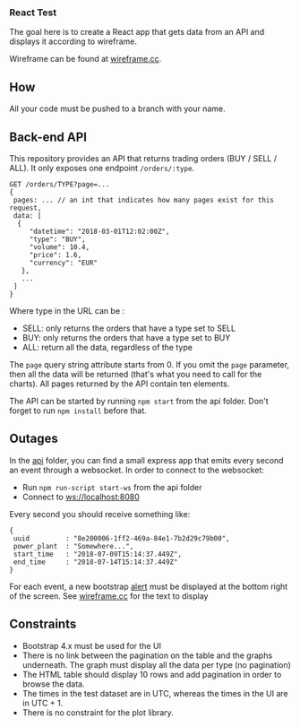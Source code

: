 ### React Test

The goal here is to create a React app that gets data from an API and displays it according to wireframe.

Wireframe can be found at  [wireframe.cc](https://wireframe.cc/uR5ws6).

## How

All your code must be pushed to a branch with your name.

## Back-end API

This repository provides an API that returns trading orders (BUY / SELL / ALL). It only exposes one endpoint `/orders/:type`.

```
GET /orders/TYPE?page=...
{
 pages: ... // an int that indicates how many pages exist for this request,
 data: [
  {
     "datetime": "2018-03-01T12:02:00Z",
     "type": "BUY",
     "volume": 10.4,
     "price": 1.6,
     "currency": "EUR"
   },
   ...
 ]
}
```
Where type in the URL can be :
  * SELL: only returns the orders that have a type set to SELL
  * BUY: only returns the orders that have a type set to BUY
  * ALL: return all the data, regardless of the type

The `page` query string attribute starts from 0. If you omit the `page` parameter, then all the data will be returned (that's what you need to call for the charts).
All pages returned by the API contain ten elements.

The API can be started by running `npm start` from the api folder.
Don't forget to run `npm install` before that.

## Outages

In the [api](api/) folder, you can find a small express app that emits every second an event through a websocket.
In order to connect to the websocket:
 * Run `npm run-script start-ws`  from the api folder
 * Connect to [ws://localhost:8080](ws://localhost:8080)

Every second you should receive something like:

```
{
 uuid         : "8e200006-1ff2-469a-84e1-7b2d29c79b00",
 power_plant  : "Somewhere...",
 start_time   : "2018-07-09T15:14:37.449Z",
 end_time     : "2018-07-14T15:14:37.449Z"
}
```
For each event, a new bootstrap [alert](https://getbootstrap.com/docs/4.0/components/alerts/) must be displayed at the bottom right of the screen. See [wireframe.cc](https://wireframe.cc/uR5ws6) for the text to display

## Constraints

 - Bootstrap 4.x must be used for the UI
 - There is no link between the pagination on the table and the graphs underneath. The graph must display all the data per type (no pagination)
 - The HTML table should display 10 rows and add pagination in order to browse the data.
 - The times in the test dataset are in UTC, whereas the times in the UI are in UTC + 1.
 - There is no constraint for the plot library.
